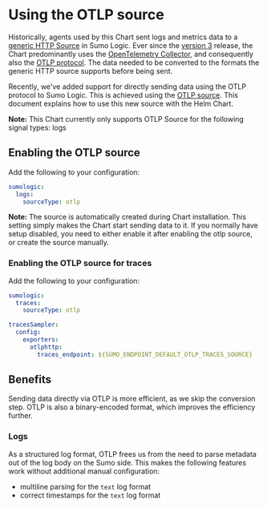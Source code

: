 # Using the OTLP source

Historically, agents used by this Chart sent logs and metrics data to a [generic HTTP Source][http_source] in Sumo Logic. Ever since the
[version 3][v3] release, the Chart predominantly uses the [OpenTelemetry Collector][otel], and consequently also the [OTLP protocol][otlp].
The data needed to be converted to the formats the generic HTTP source supports before being sent.

Recently, we've added support for directly sending data using the OTLP protocol to Sumo Logic. This is achieved using the [OTLP
source][otlp_source]. This document explains how to use this new source with the Helm Chart.

**Note:** This Chart currently only supports OTLP Source for the following signal types: logs

## Enabling the OTLP source

Add the following to your configuration:

```yaml
sumologic:
  logs:
    sourceType: otlp
```

**Note:** The source is automatically created during Chart installation. This setting simply makes the Chart start sending data to it. If
you normally have setup disabled, you need to either enable it after enabling the otlp source, or create the source manually.

### Enabling the OTLP source for traces

Add the following to your configuration:

```yaml
sumologic:
  traces:
    sourceType: otlp

tracesSampler:
  config:
    exporters:
      otlphttp:
        traces_endpoint: ${SUMO_ENDPOINT_DEFAULT_OTLP_TRACES_SOURCE}
```

## Benefits

Sending data directly via OTLP is more efficient, as we skip the conversion step. OTLP is also a binary-encoded format, which improves the
efficiency further.

### Logs

As a structured log format, OTLP frees us from the need to parse metadata out of the log body on the Sumo side. This makes the following
features work without additional manual configuration:

- multiline parsing for the `text` log format
- correct timestamps for the `text` log format

[http_source]: https://help.sumologic.com/docs/send-data/hosted-collectors/http-source/logs-metrics/
[otlp_source]: https://help.sumologic.com/docs/send-data/hosted-collectors/http-source/otlp/
[v3]: https://github.com/SumoLogic/sumologic-kubernetes-collection/releases/tag/v3.0.0
[otel]: ./opentelemetry-collector.md
[otlp]: https://github.com/open-telemetry/opentelemetry-specification/blob/main/specification/protocol/otlp.md
